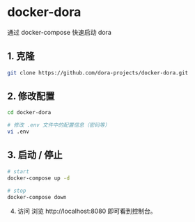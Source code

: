 # docker-dora
通过 docker-compose 快速启动 dora

## 1. 克隆

```bash
git clone https://github.com/dora-projects/docker-dora.git
```

## 2. 修改配置

```bash
cd docker-dora

# 修改 .env 文件中的配置信息（密码等）
vi .env
```

## 3. 启动 / 停止

```bash
# start
docker-compose up -d

# stop
docker-compose down
```

4. 访问
浏览 http://localhost:8080 即可看到控制台。
